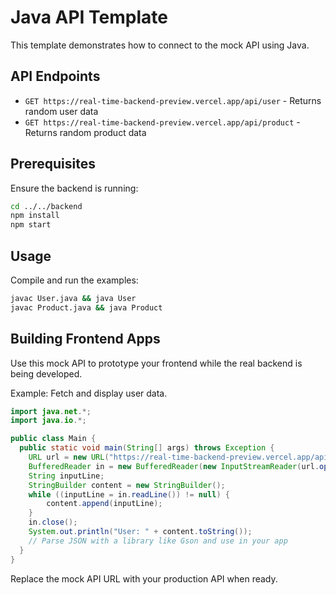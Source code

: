 # Java API Template

This template demonstrates how to connect to the mock API using Java.

## API Endpoints

- `GET https://real-time-backend-preview.vercel.app/api/user` - Returns random user data
- `GET https://real-time-backend-preview.vercel.app/api/product` - Returns random product data

## Prerequisites

Ensure the backend is running:

```bash
cd ../../backend
npm install
npm start
```

## Usage

Compile and run the examples:

```bash
javac User.java && java User
javac Product.java && java Product
```

## Building Frontend Apps

Use this mock API to prototype your frontend while the real backend is being developed.

Example: Fetch and display user data.

```java
import java.net.*;
import java.io.*;

public class Main {
  public static void main(String[] args) throws Exception {
    URL url = new URL("https://real-time-backend-preview.vercel.app/api/user");
    BufferedReader in = new BufferedReader(new InputStreamReader(url.openStream()));
    String inputLine;
    StringBuilder content = new StringBuilder();
    while ((inputLine = in.readLine()) != null) {
        content.append(inputLine);
    }
    in.close();
    System.out.println("User: " + content.toString());
    // Parse JSON with a library like Gson and use in your app
  }
}
```

Replace the mock API URL with your production API when ready.